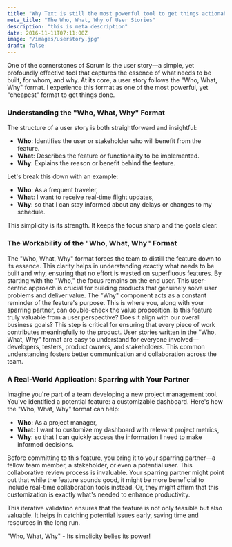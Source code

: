 ```yaml
---
title: "Why Text is still the most powerful tool to get things actionable"
meta_title: "The Who, What, Why of User Stories"
description: "this is meta description"
date: 2016-11-11T07:11:00Z
image: "/images/userstory.jpg"
draft: false
---
```


One of the cornerstones of Scrum is the user story—a simple, yet profoundly effective tool that captures the essence of what needs to be built, for whom, and why. At its core, a user story follows the "Who, What, Why" format. I experience this format as one of the most powerful, yet "cheapest" format to get things done.


### Understanding the "Who, What, Why" Format

The structure of a user story is both straightforward and insightful:

- **Who**: Identifies the user or stakeholder who will benefit from the feature.
- **What**: Describes the feature or functionality to be implemented.
- **Why**: Explains the reason or benefit behind the feature.

Let's break this down with an example:
- **Who**: As a frequent traveler,
- **What**: I want to receive real-time flight updates,
- **Why**: so that I can stay informed about any delays or changes to my schedule.

This simplicity is its strength. It keeps the focus sharp and the goals clear.

### The Workability of the "Who, What, Why" Format

The "Who, What, Why" format forces the team to distill the feature down to its essence. This clarity helps in understanding exactly what needs to be built and why, ensuring that no effort is wasted on superfluous features. By starting with the "Who," the focus remains on the end user. This user-centric approach is crucial for building products that genuinely solve user problems and deliver value. The "Why" component acts as a constant reminder of the feature's purpose. This is where you, along with your sparring partner, can double-check the value proposition. Is this feature truly valuable from a user perspective? Does it align with our overall business goals? This step is critical for ensuring that every piece of work contributes meaningfully to the product. User stories written in the "Who, What, Why" format are easy to understand for everyone involved—developers, testers, product owners, and stakeholders. This common understanding fosters better communication and collaboration across the team.

### A Real-World Application: Sparring with Your Partner

Imagine you're part of a team developing a new project management tool. You've identified a potential feature: a customizable dashboard. Here's how the "Who, What, Why" format can help:

- **Who**: As a project manager,
- **What**: I want to customize my dashboard with relevant project metrics,
- **Why**: so that I can quickly access the information I need to make informed decisions.

Before committing to this feature, you bring it to your sparring partner—a fellow team member, a stakeholder, or even a potential user. This collaborative review process is invaluable. Your sparring partner might point out that while the feature sounds good, it might be more beneficial to include real-time collaboration tools instead. Or, they might affirm that this customization is exactly what's needed to enhance productivity.

This iterative validation ensures that the feature is not only feasible but also valuable. It helps in catching potential issues early, saving time and resources in the long run.

"Who, What, Why" - Its simplicity belies its power!